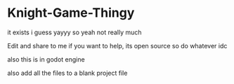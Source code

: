 # Knight-Game-Thingy
it exists i guess yayyy so yeah not really much


Edit and share to me if you want to help, its open source so do whatever idc


also this is in godot engine


also add all the files to a blank project file
